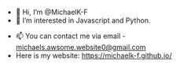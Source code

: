 - 👋 Hi, I’m @MichaelK-F
- 👀 I’m interested in Javascript and Python.
<!-- - 🌱 I’m currently learning -->
<!-- - 💞️ I’m looking to collaborate on ... -->
- 📫 You can contact me via email - michaels.awsome.website0@gmail.com
- Here is my website: https://michaelk-f.github.io/

<!---
MichaelK-F/MichaelK-F is a ✨ special ✨ repository because its `README.md` (this file) appears on your GitHub profile.
You can click the Preview link to take a look at your changes.
--->
